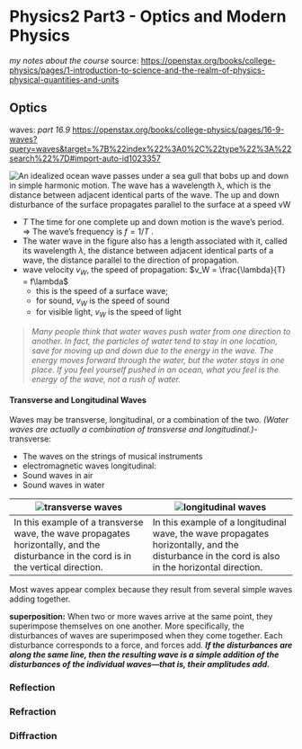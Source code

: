 # Physics2 Part3 - Optics and Modern Physics
*my notes about the course*
source: https://openstax.org/books/college-physics/pages/1-introduction-to-science-and-the-realm-of-physics-physical-quantities-and-units

## Optics 
waves: *part 16.9* https://openstax.org/books/college-physics/pages/16-9-waves?query=waves&target=%7B%22index%22%3A0%2C%22type%22%3A%22search%22%7D#import-auto-id1023357

![ An idealized ocean wave passes under a sea gull that bobs up and down in simple harmonic motion. The wave has a wavelength λ, which is the distance between adjacent identical parts of the wave. The up and down disturbance of the surface propagates parallel to the surface at a speed vW](https://openstax.org/apps/archive/20221219.191545/resources/8cf22e054bb2d969c9479ed35f9d3699ef4ade12)

- $T$ The time for one complete up and down motion is the wave’s period. => The wave’s frequency is $f=1/T$ .
- The water wave in the figure also has a length associated with it, called its wavelength $\lambda$, the distance between adjacent identical parts of a wave, the distance parallel to the direction of propagation.
- wave velocity $v_W$, the speed of propagation: $v_W = \frac{\lambda}{T} = f\lambda$
  - this is the speed of a surface wave;
  - for sound, $v_W$ is the speed of sound
  - for visible light, $v_W$ is the speed of light


> *Many people think that water waves push water from one direction to another. In fact, the particles of water tend to stay in one location, save for moving up and down due to the energy in the wave. The energy moves forward through the water, but the water stays in one place. If you feel yourself pushed in an ocean, what you feel is the energy of the wave, not a rush of water.*

#### Transverse and Longitudinal Waves
Waves may be transverse, longitudinal, or a combination of the two. *(Water waves are actually a combination of transverse and longitudinal.)*- 
transverse:
- The waves on the strings of musical instruments
- electromagnetic waves
longitudinal:
- Sound waves in air
- Sound waves in water

| ![transverse waves](https://openstax.org/apps/archive/20221219.191545/resources/0f82a5bc889347ad4c19fd2ce99be2c6bb2bf819) | ![longitudinal waves](https://openstax.org/apps/archive/20221219.191545/resources/9260cac98424c50e5680902083a56e62f507739c) |
| ------- | ---- | 
| In this example of a transverse wave, the wave propagates horizontally, and the disturbance in the cord is in the vertical direction. | In this example of a longitudinal wave, the wave propagates horizontally, and the disturbance in the cord is also in the horizontal direction. |

Most waves appear complex because they result from several simple waves adding together. 

**superposition:** When two or more waves arrive at the same point, they superimpose themselves on one another. More specifically, the disturbances of waves are superimposed when they come together. Each disturbance corresponds to a force, and forces add. ***If the disturbances are along the same line, then the resulting wave is a simple addition of the disturbances of the individual waves—that is, their amplitudes add.*** 



### Reflection
### Refraction
### Diffraction
